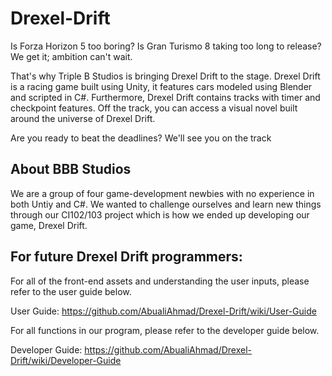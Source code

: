# Drexel-Drift
Is Forza Horizon 5 too boring? Is Gran Turismo 8 taking too long to release? We get it; ambition can't wait.

That's why Triple B Studios is bringing Drexel Drift to the stage. Drexel Drift is a racing game built using Unity, it features cars modeled using Blender and scripted in C#. Furthermore, Drexel Drift contains tracks with timer and checkpoint features. Off the track, you can access a visual novel built around the universe of Drexel Drift.

Are you ready to beat the deadlines?
We'll see you on the track

## About BBB Studios

We are a group of four game-development newbies with no experience in both Untiy and C#. We wanted to challenge ourselves and learn new things through our CI102/103 project which is how we ended up developing our game, Drexel Drift.


## For future Drexel Drift programmers:

For all of the front-end assets and understanding the user inputs, please refer to the user guide below.

User Guide: https://github.com/AbualiAhmad/Drexel-Drift/wiki/User-Guide

For all functions in our program, please refer to the developer guide below.

Developer Guide: https://github.com/AbualiAhmad/Drexel-Drift/wiki/Developer-Guide

